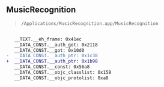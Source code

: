## MusicRecognition

> `/Applications/MusicRecognition.app/MusicRecognition`

```diff

   __TEXT.__eh_frame: 0x41ec
   __DATA_CONST.__auth_got: 0x2118
   __DATA_CONST.__got: 0x10d0
-  __DATA_CONST.__auth_ptr: 0x1c38
+  __DATA_CONST.__auth_ptr: 0x1b98
   __DATA_CONST.__const: 0x56a8
   __DATA_CONST.__objc_classlist: 0x158
   __DATA_CONST.__objc_protolist: 0xa8

```
